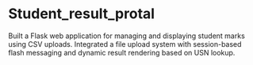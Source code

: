 # Student_result_protal
Built a Flask web application for managing and displaying student marks using CSV uploads. Integrated a file upload system with session-based flash messaging and dynamic result rendering based on USN lookup.
